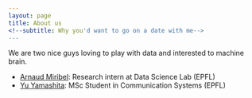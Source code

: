 ```yaml
---
layout: page
title: About us
<!--subtitle: Why you'd want to go on a date with me-->
---
```


We are two nice guys loving to play with data and interested to machine brain. 
- [Arnaud Miribel](http://arnaud.ml): Research intern at Data Science Lab (EPFL)
- [Yu Yamashita](http://yamash.github.io): MSc Student in Communication Systems (EPFL)
